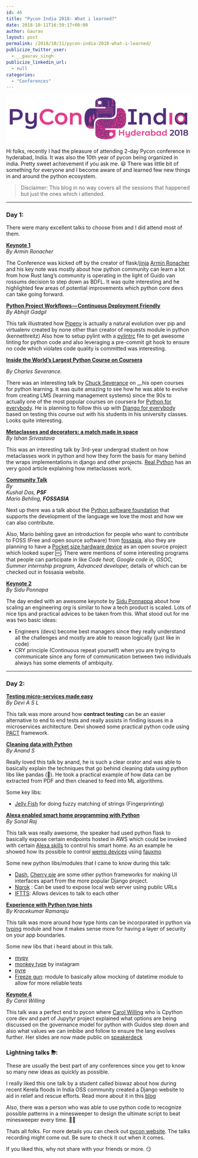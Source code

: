 ```yaml
---
id: 46
title: "Pycon India 2018: What i learned?"
date: 2018-10-11T16:59:17+00:00
author: Gaurav
layout: post
permalink: /2018/10/11/pycon-india-2018-what-i-learned/
publicize_twitter_user:
  - __gaurav_singh
publicize_linkedin_url:
  - null
categories:
  - "Conferences"
---
```


![Pycon india website](/assets/images/wp-content/uploads/2018/10/24e58-0qa2jeiwzh_ivzp25.png)

Hi folks, recently I had the pleasure of attending 2-day Pycon conference in hyderabad, India. It
was also the 10th year of pycon being organized in india. Pretty sweet achievement if you ask me. 😃
There was little bit of something for everyone and I become aware of and learned few new things in
and around the python ecosystem.

> Disclaimer: This blog in no way covers all the sessions that happened but just the ones which i
> attended.

---

### Day 1:

There were many excellent talks to choose from and I did attend most of them.

<a href="https://in.pycon.org/2018/#" title="Keynote 1" target="_blank"><strong>Keynote
1</strong></a>  
_By Armin Ronacher_

The Conference was kicked off by the creator of
flask/<a href="http://lucumr.pocoo.org/" target="_blank">jinja</a>
<a href="https://medium.com/u/d38a80b1d039" target="_blank">Armin Ronacher</a> and his key note was
mostly about how python community can learn a lot from how Rust lang’s community is operating in the
light of Guido van rossums decision to step down as BDFL. It was quite interesting and he
highlighted few areas of potential improvements which python core devs can take going forward.

<a href="https://in.pycon.org/cfp/2018/proposals/python-project-workflows-continuous-deployment-friendly~bq8ya/" title="Python Project Workflows - Continuous Deployment Friendly" target="_blank"><strong>Python
Project Workflows — Continuous Deployment Friendly</strong></a>  
_By Abhijit Gadgil_

This talk illustrated how
<a href="https://pipenv.readthedocs.io/en/latest/" target="_blank">Pipenv</a> is actually a natural
evolution over pip and virtualenv created by none other than creator of requests module in python
(kennethreitz) Also how to setup pylint with a
<a href="https://github.com/PyCQA/pylint" target="_blank">pylintrc</a> file to get awesome linting
for python code and also leveraging a pre-commit git hook to ensure no code which violates code
quality is committed was interesting.

<a href="https://in.pycon.org/cfp/2018/proposals/inside-the-worlds-largest-python-course-on-coursera~bomYe/" title="Inside the World" target="_blank"><strong>Inside
the World’s Largest Python Course on Coursera</strong></a>

_By Charles Severance._

There was an interesting talk by <a href="https://medium.com/u/81da374cca2f" target="_blank">Chuck
Severance</a> on \_\_his open courses for python learning. It was quite amazing to see how he was
able to evolve from creating LMS (learning management systems) since the 90s to actually one of the
most popular courses on coursera for <a href="https://www.py4e.com/" target="_blank">Python for
everybody</a>. He is planning to follow this up with
<a href="https://www.dj4e.com/" target="_blank">Django for everybody</a> based on testing this
course out with his students in his university classes. Looks quite interesting.

<a href="https://in.pycon.org/cfp/2018/proposals/metaclasses-and-decorators-a-match-made-in-space~ervpe/" title="Metaclasses and decorators: a match made in space" target="_blank"><strong>Metaclasses
and decorators: a match made in space</strong></a>  
_By Ishan Srivastava_

This was an interesting talk by 3rd-year undergrad student on how metaclasses work in python and how
they form the basis for many behind the wraps implementations in django and other projects.
<a href="https://realpython.com/python-metaclasses/" target="_blank">Real Python</a> has an very
good article explaining how metaclasses work.

<a href="https://in.pycon.org/2018/#" title="Community Talk" target="_blank"><strong>Community
Talk</strong></a>  
_By&nbsp;  
Kushal Das,_ **_PSF_**_&nbsp;  
Mario Behling,_ **_FOSSASIA_**

Next up there was a talk about the <a href="https://www.python.org/psf/" target="_blank">Python
software foundation</a> that supports the development of the language we love the most and how we
can also contribute.

Also, Mario behling gave an introduction for people who want to contribute to FOSS (Free and open
source software) from <a href="https://fossasia.org/" target="_blank">fossasia,</a> also they are
planning to have a <a href="http://pslab.io/" target="_blank">Pocket size hardware device</a> as an
open source project which looked super 🆒. There were mentions of some interesting programs that
people can participate in like _Code heat, Google code in, GSOC, Summer internship program, Advanced
developer,_ details of which can be checked out in fossasia website.

<a href="https://in.pycon.org/2018/#" title="Keynote 2" target="_blank"><strong>Keynote
2</strong></a>  
_By Sidu Ponnapa_

The day ended with an awesome keynote by
<a href="https://medium.com/u/e2e244e6c6b3" target="_blank">Sidu Ponnappa</a> about how scaling an
engineering org is similar to how a tech product is scaled. Lots of nice tips and practical advices
to be taken from this. What stood out for me was two basic ideas:

- Engineers (devs) become best managers since they really understand all the challenges and mostly
  are able to reason logically (just like in code)
- CRY principle (Continuous repeat yourself) when you are trying to communicate since any form of
  communication between two individuals always has some elements of ambiquity.

---

### Day 2:

<a href="https://in.pycon.org/cfp/2018/proposals/testing-micro-services-made-easy~axm3b/" title="Testing micro-services made easy" target="_blank"><strong>Testing
micro-services made easy</strong></a>  
_By Devi A S L_

This talk was more around how **contract testing** can be an easier alternative to end to end tests
and really assists in finding issues in a microservices architecture. Devi showed some practical
python code using <a href="https://docs.pact.io/" target="_blank">PACT</a> framework.

<a href="https://in.pycon.org/cfp/2018/proposals/cleaning-data-with-python~azzma/" title="Cleaning data with Python" target="_blank"><strong>Cleaning
data with Python</strong></a>  
_By Anand S_

Really loved this talk by anand, he is such a clear orator and was able to basically explain the
techniques that go behind cleaning data using python libs like pandas (🐼). He took a practical
example of how data can be extracted from PDF and then cleaned to feed into ML algorithms.

Some key libs:

- <a href="https://github.com/jamesturk/jellyfish" target="_blank">Jelly Fish</a> for doing fuzzy
  matching of strings (Fingerprinting)

<a href="https://in.pycon.org/cfp/2018/proposals/alexa-enabled-smart-home-programming-with-python~dy5nd/" title="Alexa enabled smart home programming with Python" target="_blank"><strong>Alexa
enabled smart home programming with Python</strong></a>  
_By Sonal Raj_

This talk was really awesome, the speaker had used python flask to basically expose certain
endpoints hosted in AWS which could be invoked with certain
<a href="https://developer.amazon.com/alexa-skills-kit" target="_blank">Alexa skills</a> to control
his smart home. As an example he showed how its possible to control
<a href="https://www.belkin.com/us/Products/smarthome-iot/c/wemo/" target="_blank">wemo devices</a>
using
<a href="https://media.readthedocs.org/pdf/fauxmo/latest/fauxmo.pdf" target="_blank">fauxmo</a>

Some new python libs/modules that I came to know during this talk:

- <a href="https://plot.ly/products/dash/" target="_blank">Dash</a>,
  <a href="https://cherrypy.org/" target="_blank">Cherry pie</a> are some other python frameworks
  for making UI interfaces apart from the more popular Django project.
- <a href="https://ngrok.com/" target="_blank">Ngrok</a>&nbsp;: Can be used to expose local web
  server using public URLs
- <a href="https://ifttt.com/" target="_blank">IFTTS</a>: Allows devices to talk to each other

<a href="https://in.pycon.org/cfp/2018/proposals/experience-with-python-type-hints~dwl1e/" title="Experience with Python type hints" target="_blank"><strong>Experience
with Python type hints</strong></a>  
_By Kracekumar Ramaraju_

This talk was more around how type hints can be incorporated in python via
<a href="https://docs.python.org/3/library/typing.html" target="_blank">typing</a> module and how it
makes sense more for having a layer of security on your app boundaries.

Some new libs that i heard about in this talk.

- <a href="http://mypy-lang.org/" target="_blank">mypy</a>
- <a href="https://github.com/Instagram/MonkeyType" target="_blank">monkey type</a> by instagram
- <a href="https://pyre-check.org/" target="_blank">pyre</a>
- <a href="https://github.com/spulec/freezegun" target="_blank">Freeze gun</a>: module to basically
  allow mocking of datetime module to allow for more reliable tests

<a href="https://in.pycon.org/2018/#" title="Keynote 4" target="_blank"><strong>Keynote
4</strong></a>  
_By Carol Willing_

This talk was a perfect end to pycon where
<a href="https://medium.com/u/cebb27c32786" target="_blank">Carol Willing</a> who is Cpython core
dev and part of Jupytyr project explained what options are being discussed on the governance model
for python with Guidos step down and also what values we can imbibe and follow to ensure the lang
evolves further. Her slides are now made public on
<a href="https://speakerdeck.com/willingc/the-future-of-python" target="_blank">speakerdeck</a>

### Lightning talks&nbsp;⛈:

These are usually the best part of any conferences since you get to know so many new ideas as
quickly as possible.

I really liked this one talk by a student called biswaz about how during recent Kerela floods in
India OSS community created a Django website to aid in relief and rescue efforts. Read more about it
in this
<a href="https://medium.com/@biswaz/at-the-eye-of-the-flood-5ddec61a87b8" target="_blank">blog</a>

Also, there was a person who was able to use python code to recognize possible patterns in a
minesweeper to design the ultimate script to beat minesweeper every time. 🤷‍♂

Thats all folks. For more details you can check out
<a href="https://in.pycon.org/2018/" target="_blank">pycon website</a>. The talks recording might
come out. Be sure to check it out when it comes.

If you liked this, why not share with your friends or more. 😏
